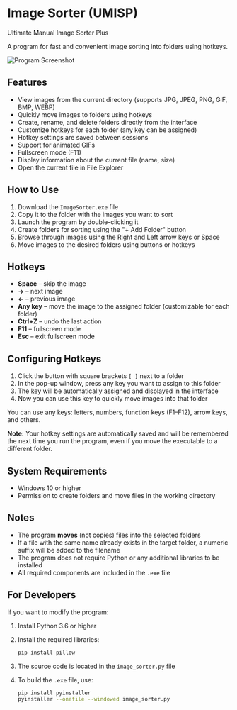 # Image Sorter (UMISP)
Ultimate Manual Image Sorter Plus

A program for fast and convenient image sorting into folders using hotkeys.

![Program Screenshot](6546.png)

## Features

- View images from the current directory (supports JPG, JPEG, PNG, GIF, BMP, WEBP)
- Quickly move images to folders using hotkeys
- Create, rename, and delete folders directly from the interface
- Customize hotkeys for each folder (any key can be assigned)
- Hotkey settings are saved between sessions
- Support for animated GIFs
- Fullscreen mode (F11)
- Display information about the current file (name, size)
- Open the current file in File Explorer

## How to Use

1. Download the `ImageSorter.exe` file  
2. Copy it to the folder with the images you want to sort  
3. Launch the program by double-clicking it  
4. Create folders for sorting using the "+ Add Folder" button  
5. Browse through images using the Right and Left arrow keys or Space  
6. Move images to the desired folders using buttons or hotkeys  

## Hotkeys

- **Space** – skip the image  
- **→** – next image  
- **←** – previous image  
- **Any key** – move the image to the assigned folder (customizable for each folder)  
- **Ctrl+Z** – undo the last action  
- **F11** – fullscreen mode  
- **Esc** – exit fullscreen mode  

## Configuring Hotkeys

1. Click the button with square brackets `[ ]` next to a folder  
2. In the pop-up window, press any key you want to assign to this folder  
3. The key will be automatically assigned and displayed in the interface  
4. Now you can use this key to quickly move images into that folder  

You can use any keys: letters, numbers, function keys (F1–F12), arrow keys, and others.

**Note:** Your hotkey settings are automatically saved and will be remembered the next time you run the program, even if you move the executable to a different folder.

## System Requirements

- Windows 10 or higher  
- Permission to create folders and move files in the working directory  

## Notes

- The program **moves** (not copies) files into the selected folders  
- If a file with the same name already exists in the target folder, a numeric suffix will be added to the filename  
- The program does not require Python or any additional libraries to be installed  
- All required components are included in the `.exe` file  

## For Developers

If you want to modify the program:

1. Install Python 3.6 or higher  
2. Install the required libraries:

   ```bash
   pip install pillow
   ```

3. The source code is located in the `image_sorter.py` file  
4. To build the `.exe` file, use:

   ```bash
   pip install pyinstaller
   pyinstaller --onefile --windowed image_sorter.py
   ```
